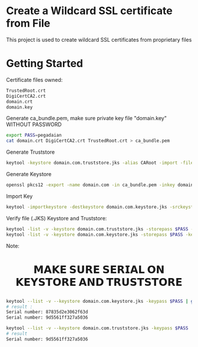 # Create a Wildcard SSL certificate from File
This project is used to create wildcard SSL certificates from proprietary files

# Getting Started
Certificate files owned:
```bash
TrustedRoot.crt
DigiCertCA2.crt
domain.crt
domain.key
```
Generate ca_bundle.pem, make sure private key file "domain.key" WITHOUT PASSWORD
```bash
export PASS=pegadaian
cat domain.crt DigiCertCA2.crt TrustedRoot.crt > ca_bundle.pem
```
Generate Truststore
```bash
keytool -keystore domain.com.truststore.jks -alias CARoot -import -file TrustedRoot.cer -storepass $PASS -keypass $PASS
```
Generate Keystore
```bash
openssl pkcs12 -export -name domain.com -in ca_bundle.pem -inkey domain.key -out domain.com.p12 -passout pass:$PASS
```
Import Key
```bash
keytool -importkeystore -destkeystore domain.com.keystore.jks -srckeystore domain.com.p12 -srcstoretype pkcs12 -alias domain.com -srcstorepass $PASS -deststorepass $PASS -destkeypass $PASS
```
Verify file (.JKS) Keystore and Truststore:
```bash
keytool -list -v -keystore domain.com.truststore.jks -storepass $PASS -keypass $PASS | grep Valid
keytool -list -v -keystore domain.com.keystore.jks -storepass $PASS -keypass $PASS | grep Serial
```
Note:
# <p align="center"> 𝗠𝗔𝗞𝗘 𝗦𝗨𝗥𝗘 𝗦𝗘𝗥𝗜𝗔𝗟 𝗢𝗡 𝗞𝗘𝗬𝗦𝗧𝗢𝗥𝗘 𝗔𝗡𝗗 𝗧𝗥𝗨𝗦𝗧𝗦𝗧𝗢𝗥𝗘 </p>
```bash
keytool --list -v --keystore domain.com.keystore.jks -keypass $PASS | grep Serial
# result :
Serial number: 87835d2e3062f63d
Serial number: 9d5561ff327a5036
```
```bash
keytool --list -v --keystore domain.com.truststore.jks -keypass $PASS | grep Serial
# result
Serial number: 9d5561ff327a5036
```
